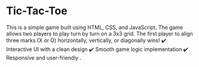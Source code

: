 # Tic-Tac-Toe
This is a simple game built using HTML, CSS, and JavaScript. The game allows two players to play turn by turn on a 3x3 grid. The first player to align three marks (X or O) horizontally, vertically, or diagonally wins!  ✔️ Interactive UI with a clean design   ✔️ Smooth game logic implementation   ✔️ Responsive and user-friendly  . 
